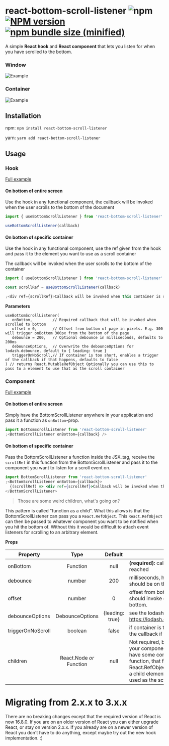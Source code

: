 # react-bottom-scroll-listener ![npm](https://img.shields.io/npm/dm/react-bottom-scroll-listener.svg) [![NPM version](https://img.shields.io/npm/v/react-bottom-scroll-listener.svg?style=flat)](https://www.npmjs.com/package/react-bottom-scroll-listener) [![npm bundle size (minified)](https://img.shields.io/bundlephobia/minzip/react-bottom-scroll-listener.svg)](https://github.com/karl-run/react-bottom-scroll-listener)

A simple **React hook** and **React component** that lets you listen for when you have scrolled to the bottom.

### Window

![Example](./example.gif)

### Container

![Example](./example_inner.gif)

## Installation

npm:
`npm install react-bottom-scroll-listener`

yarn:
`yarn add react-bottom-scroll-listener`

## Usage

### Hook

[Full example](/example/src/HookExample.js)

#### On bottom of entire screen

Use the hook in any functional component, the callback will be invoked
when the user scrolls to the bottom of the document

```jsx
import { useBottomScrollListener } from 'react-bottom-scroll-listener'

useBottomScrollListener(callback)
```

#### On bottom of specific container

Use the hook in any functional component, use the ref given from the hook
and pass it to the element you want to use as a scroll container

The callback will be invoked when the user scrolls to the bottom of the container

```jsx
import { useBottomScrollListener } from 'react-bottom-scroll-listener'

const scrollRef = useBottomScrollListener(callback)

;<div ref={scrollRef}>Callback will be invoked when this container is scrolled to bottom.</div>
```

**Parameters**

```
useBottomScrollListener(
   onBottom,         // Required callback that will be invoked when scrolled to bottom
   offset = 0,       // Offset from bottom of page in pixels. E.g. 300 will trigger onBottom 300px from the bottom of the page
   debounce = 200,   // Optional debounce in milliseconds, defaults to 200ms
   debounceOptions,  // Overwrite the debounceOptions for lodash.debounce, default to { leading: true }
   triggerOnNoScroll,// If container is too short, enables a trigger of the callback if that happens, defaults to false
) // returns React.MutableRefObject Optionally you can use this to pass to a element to use that as the scroll container
```

### Component

[Full example](/example/src/ComponentExample.js)

#### On bottom of entire screen

Simply have the BottomScrollListener anywhere in your application and pass it a function as `onBottom`-prop.

```jsx
import BottomScrollListener from 'react-bottom-scroll-listener'
;<BottomScrollListener onBottom={callback} />
```

#### On bottom of specific container

Pass the BottomScrollListener a function inside the JSX_tag, receive the `scrollRef` in this function from the BottomScrollListener
and pass it to the component you want to listen for a scroll event on.

```jsx
import BottomScrollListener from 'react-bottom-scroll-listener'
;<BottomScrollListener onBottom={callback}>
  {(scrollRef) => <div ref={scrollRef}>Callback will be invoked when this container is scrolled to bottom.</div>}
</BottomScrollListener>
```

> Those are some weird children, what's going on?

This pattern is called "function as a child". What this allows is that the BottomScrollListener can pass you a `React.RefObject`. This
`React.RefObject` can then be passed to whatever component you want to be notified when you hit the bottom of. Without this it would be
difficult to attach event listeners for scrolling to an arbitrary element.

**Props**

| Property          |           Type           |     Default     | Description                                                                                                                                                                                                                                                                                 |
| ----------------- | :----------------------: | :-------------: | ------------------------------------------------------------------------------------------------------------------------------------------------------------------------------------------------------------------------------------------------------------------------------------------- |
| onBottom          |         Function         |      null       | **(required):** callback invoked when bottom is reached                                                                                                                                                                                                                                     |
| debounce          |          number          |       200       | milliseconds, how much debounce there should be on the callback                                                                                                                                                                                                                             |
| offset            |          number          |        0        | offset from bottom in pixels. E.g. 300 if it should invoke `onBottom` 300px before the bottom.                                                                                                                                                                                              |
| debounceOptions   |     DebounceOptions      | {leading: true} | see the lodash.debounce options: see https://lodash.com/docs/4.17.15#debounce                                                                                                                                                                                                               |
| triggerOnNoScroll |         boolean          |      false      | if container is too short, enables a trigger of the callback if that happens                                                                                                                                                                                             |
| children          | React.Node _or_ Function |      null       | Not required, but you can use this to wrap your components. Most useful when you have some conditional rendering. If this is a function, that function will receive a React.RefObject that _needs_ to be passed to a child element. This element will then be used as the scroll container. |

# Migrating from 2.x.x to 3.x.x

There are no breaking changes except that the required version of React is now 16.8.0. If you are on an
older version of React you can either upgrade React, or stay on version 2.x.x. If you already
are on a newer version of React you don't have to do anything, except maybe try out the new hook implementation. :)

